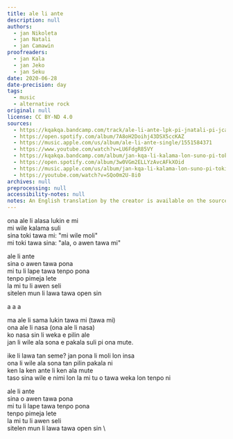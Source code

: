 ```yaml
---
title: ale li ante
description: null
authors:
  - jan Nikoleta
  - jan Natali
  - jan Camawin
proofreaders:
  - jan Kala
  - jan Jeko
  - jan Seku
date: 2020-06-28
date-precision: day
tags:
  - music
  - alternative rock
original: null
license: CC BY-ND 4.0
sources:
  - https://kqakqa.bandcamp.com/track/ale-li-ante-lpk-pi-jnatali-pi-jcamawin
  - https://open.spotify.com/album/7A8oH2Doihj43DSX5ccKAZ
  - https://music.apple.com/us/album/ale-li-ante-single/1551584371
  - https://www.youtube.com/watch?v=LU6FdgR85VY
  - https://kqakqa.bandcamp.com/album/jan-kqa-li-kalama-lon-suno-pi-toki-pona-lon-tenpo-sike-nanpa-2023
  - https://open.spotify.com/album/3w0VGm2ELLYzAvcAFkXOid
  - https://music.apple.com/us/album/jan-kqa-li-kalama-lon-suno-pi-toki-pona-lon-tenpo-sike/1703886265
  - https://youtube.com/watch?v=SQo0m2U-8i0
archives: null
preprocessing: null
accessibility-notes: null
notes: An English translation by the creator is available on the sources
---
```


ona ale li alasa lukin e mi  \
mi wile kalama suli  \
sina toki tawa mi: "mi wile moli"  \
mi toki tawa sina: "ala, o awen tawa mi"

ale li ante  \
sina o awen tawa pona  \
mi tu li lape tawa tenpo pona  \
tenpo pimeja lete  \
la mi tu li awen seli  \
sitelen mun li lawa tawa open sin

a a a

ma ale li sama lukin tawa mi (tawa mi)  \
ona ale li nasa (ona ale li nasa)  \
ko nasa sin li weka e pilin ale  \
jan li wile ala sona e pakala suli pi ona mute.

ike li lawa tan seme? jan pona li moli lon insa  \
ona li wile ala sona tan pilin pakala ni  \
ken la ken ante li ken ala mute  \
taso sina wile e nimi lon la mi tu o tawa weka lon tenpo ni

ale li ante  \
sina o awen tawa pona  \
mi tu li lape tawa tenpo pona  \
tenpo pimeja lete  \
la mi tu li awen seli  \
sitelen mun li lawa tawa open sin   \
